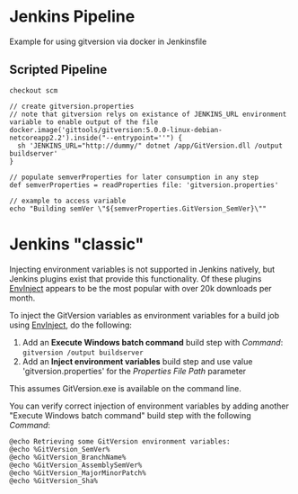 # Jenkins Pipeline

Example for using gitversion via docker in Jenkinsfile

## Scripted Pipeline

    checkout scm

    // create gitversion.properties
    // note that gitversion relys on existance of JENKINS_URL environment variable to enable output of the file
    docker.image('gittools/gitversion:5.0.0-linux-debian-netcoreapp2.2').inside("--entrypoint=''") {
      sh 'JENKINS_URL="http://dummy/" dotnet /app/GitVersion.dll /output buildserver'
    }

    // populate semverProperties for later consumption in any step
    def semverProperties = readProperties file: 'gitversion.properties'
    
    // example to access variable
    echo "Building semVer \"${semverProperties.GitVersion_SemVer}\""

# Jenkins "classic"

Injecting environment variables is not supported in Jenkins natively, but Jenkins plugins exist that provide this functionality. Of these plugins [EnvInject] appears to be the most popular with over 20k downloads per month.

To inject the GitVersion variables as environment variables for a build job using  [EnvInject], do the following:

 1. Add an **Execute Windows batch command** build step with *Command*:
    `gitversion /output buildserver`
 1. Add an **Inject environment variables** build step and use value 'gitversion.properties' for the *Properties File Path* parameter 

This assumes GitVersion.exe is available on the command line.

You can verify correct injection of environment variables by adding another "Execute Windows batch command" build step with the following *Command*:

```
@echo Retrieving some GitVersion environment variables:
@echo %GitVersion_SemVer%
@echo %GitVersion_BranchName%
@echo %GitVersion_AssemblySemVer%
@echo %GitVersion_MajorMinorPatch%
@echo %GitVersion_Sha%
```

  [EnvInject]: https://wiki.jenkins-ci.org/display/JENKINS/EnvInject+Plugin
